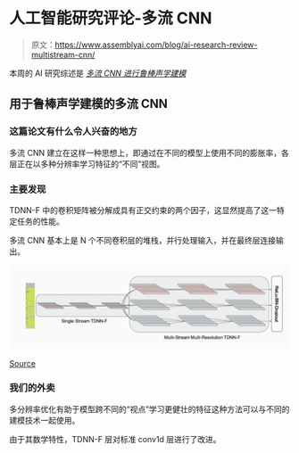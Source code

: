 # 人工智能研究评论-多流 CNN

> 原文：<https://www.assemblyai.com/blog/ai-research-review-multistream-cnn/>

本周的 AI 研究综述是 *[多流 CNN 进行鲁棒声学建模](https://arxiv.org/pdf/2005.10470.pdf)*

## 用于鲁棒声学建模的多流 CNN

### 这篇论文有什么令人兴奋的地方

多流 CNN 建立在这样一种思想上，即通过在不同的模型上使用不同的膨胀率，各层正在以多种分辨率学习特征的“不同”视图。

### 主要发现

TDNN-F 中的卷积矩阵被分解成具有正交约束的两个因子，这显然提高了这一特定任务的性能。

多流 CNN 基本上是 N 个不同卷积层的堆栈，并行处理输入，并在最终层连接输出。

![](img/4b03b4ecb6496b3c4a9304d7f0c7063f.png)

[Source](https://arxiv.org/pdf/2005.10470.pdf)

### 我们的外卖

多分辨率优化有助于模型跨不同的“视点”学习更健壮的特征这种方法可以与不同的建模技术一起使用。

由于其数学特性，TDNN-F 层对标准 conv1d 层进行了改进。